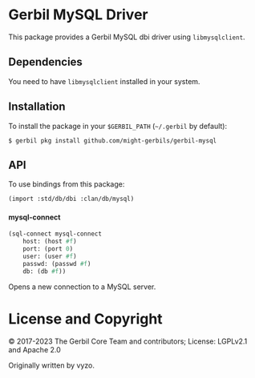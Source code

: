 # Gerbil MySQL Driver

This package provides a Gerbil MySQL dbi driver using `libmysqlclient`.

## Dependencies

You need to have `libmysqlclient` installed in your system.

## Installation

To install the package in your `$GERBIL_PATH` (`~/.gerbil` by default):
```shell
$ gerbil pkg install github.com/might-gerbils/gerbil-mysql
```

## API
To use bindings from this package:
```scheme
(import :std/db/dbi :clan/db/mysql)
```

#### mysql-connect
```scheme
(sql-connect mysql-connect
    host: (host #f)
    port: (port 0)
    user: (user #f)
    passwd: (passwd #f)
    db: (db #f))
```

Opens a new connection to a MySQL server.

# License and Copyright

© 2017-2023 The Gerbil Core Team and contributors; License: LGPLv2.1 and Apache 2.0

Originally written by vyzo.
